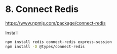 # 8. Connect Redis
https://www.npmjs.com/package/connect-redis

Install
```bash
npm install redis connect-redis express-session
npm install -D @types/connect-redis
```


```typescript

```

